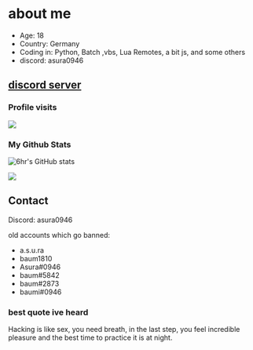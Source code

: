 # about me
- Age: 18
- Country: Germany
- Coding in: Python, Batch ,vbs, Lua Remotes, a bit js, and some others
- discord: asura0946

## [discord server](https://discord.gg/xxZKnZmnWs)



### Profile visits
<p> <img src="https://profile-counter.glitch.me/baum1810/count.svg" /> </p>  

### My Github Stats
![6hr's GitHub stats](https://github-readme-stats.vercel.app/api?username=baum1810&show_icons=true&theme=transparent)

![](https://github-readme-stats.vercel.app/api/top-langs/?username=baum1810&hide=php&theme=tokyonight)



## Contact
Discord: 
asura0946




old accounts which go banned: 
- a.s.u.ra
- baum1810
- Asura#0946
- baum#5842
- baum#2873
- baumi#0946

### best quote ive heard
Hacking is like sex, you need breath, in the last step, you feel incredible pleasure and the best time to practice it is at night.

